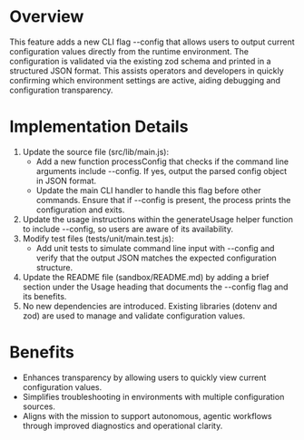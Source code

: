# Overview
This feature adds a new CLI flag --config that allows users to output current configuration values directly from the runtime environment. The configuration is validated via the existing zod schema and printed in a structured JSON format. This assists operators and developers in quickly confirming which environment settings are active, aiding debugging and configuration transparency.

# Implementation Details
1. Update the source file (src/lib/main.js):
   - Add a new function processConfig that checks if the command line arguments include --config. If yes, output the parsed config object in JSON format.
   - Update the main CLI handler to handle this flag before other commands. Ensure that if --config is present, the process prints the configuration and exits.
2. Update the usage instructions within the generateUsage helper function to include --config, so users are aware of its availability.
3. Modify test files (tests/unit/main.test.js):
   - Add unit tests to simulate command line input with --config and verify that the output JSON matches the expected configuration structure.
4. Update the README file (sandbox/README.md) by adding a brief section under the Usage heading that documents the --config flag and its benefits.
5. No new dependencies are introduced. Existing libraries (dotenv and zod) are used to manage and validate configuration values.

# Benefits
- Enhances transparency by allowing users to quickly view current configuration values.
- Simplifies troubleshooting in environments with multiple configuration sources.
- Aligns with the mission to support autonomous, agentic workflows through improved diagnostics and operational clarity.
